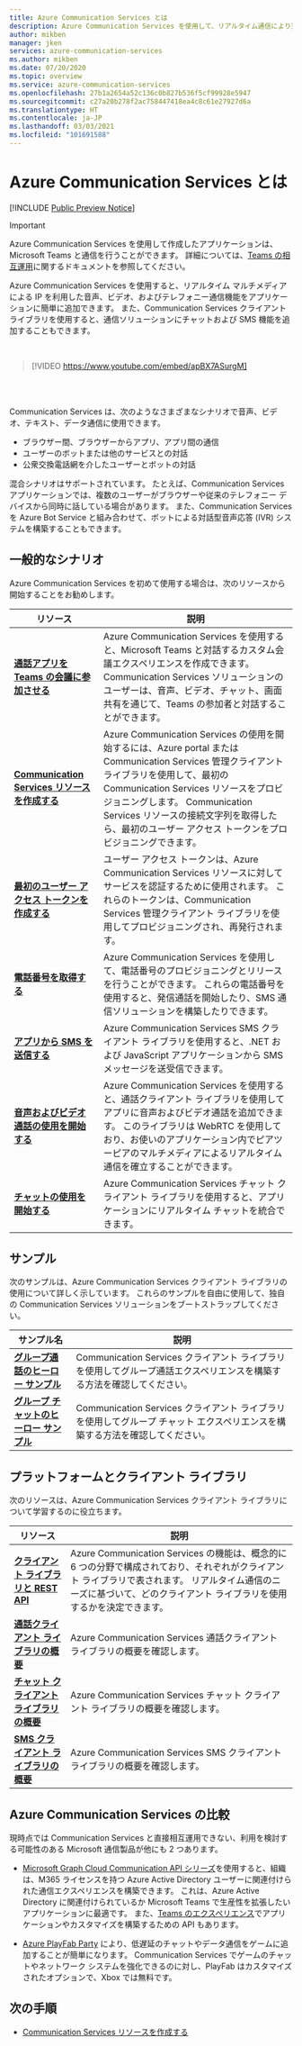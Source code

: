 ```yaml
---
title: Azure Communication Services とは
description: Azure Communication Services を使用して、リアルタイム通信により充実したユーザー エクスペリエンスを実現する方法について説明します。
author: mikben
manager: jken
services: azure-communication-services
ms.author: mikben
ms.date: 07/20/2020
ms.topic: overview
ms.service: azure-communication-services
ms.openlocfilehash: 27b1a2654a52c136c0b827b536f5cf99928e5947
ms.sourcegitcommit: c27a20b278f2ac758447418ea4c8c61e27927d6a
ms.translationtype: HT
ms.contentlocale: ja-JP
ms.lasthandoff: 03/03/2021
ms.locfileid: "101691588"
---
```

# <a name="what-is-azure-communication-services"></a>Azure Communication Services とは

[!INCLUDE [Public Preview Notice](./includes/public-preview-include.md)]

> [!IMPORTANT]
> Azure Communication Services を使用して作成したアプリケーションは、Microsoft Teams と通信を行うことができます。 詳細については、[Teams の相互運用](./quickstarts/voice-video-calling/get-started-teams-interop.md)に関するドキュメントを参照してください。

Azure Communication Services を使用すると、リアルタイム マルチメディアによる IP を利用した音声、ビデオ、およびテレフォニー通信機能をアプリケーションに簡単に追加できます。 また、Communication Services クライアント ライブラリを使用すると、通信ソリューションにチャットおよび SMS 機能を追加することもできます。

<br>

> [!VIDEO https://www.youtube.com/embed/apBX7ASurgM]

<br>
<br>

Communication Services は、次のようなさまざまなシナリオで音声、ビデオ、テキスト、データ通信に使用できます。

- ブラウザー間、ブラウザーからアプリ、アプリ間の通信
- ユーザーのボットまたは他のサービスとの対話
- 公衆交換電話網を介したユーザーとボットの対話

混合シナリオはサポートされています。 たとえば、Communication Services アプリケーションでは、複数のユーザーがブラウザーや従来のテレフォニー デバイスから同時に話している場合があります。 また、Communication Services を Azure Bot Service と組み合わせて、ボットによる対話型音声応答 (IVR) システムを構築することもできます。

## <a name="common-scenarios"></a>一般的なシナリオ

Azure Communication Services を初めて使用する場合は、次のリソースから開始することをお勧めします。
<br>

| リソース                               |説明                           |
|---                                    |---                                   |
|**[通話アプリを Teams の会議に参加させる](./quickstarts/voice-video-calling/get-started-teams-interop.md)**|Azure Communication Services を使用すると、Microsoft Teams と対話するカスタム会議エクスペリエンスを作成できます。 Communication Services ソリューションのユーザーは、音声、ビデオ、チャット、画面共有を通じて、Teams の参加者と対話することができます。|
|**[Communication Services リソースを作成する](./quickstarts/create-communication-resource.md)**|Azure Communication Services の使用を開始するには、Azure portal または Communication Services 管理クライアント ライブラリを使用して、最初の Communication Services リソースをプロビジョニングします。 Communication Services リソースの接続文字列を取得したら、最初のユーザー アクセス トークンをプロビジョニングできます。|
|**[最初のユーザー アクセス トークンを作成する](./quickstarts/access-tokens.md)**|ユーザー アクセス トークンは、Azure Communication Services リソースに対してサービスを認証するために使用されます。 これらのトークンは、Communication Services 管理クライアント ライブラリを使用してプロビジョニングされ、再発行されます。|
|**[電話番号を取得する](./quickstarts/telephony-sms/get-phone-number.md)**|Azure Communication Services を使用して、電話番号のプロビジョニングとリリースを行うことができます。 これらの電話番号を使用すると、発信通話を開始したり、SMS 通信ソリューションを構築したりできます。|
|**[アプリから SMS を送信する](./quickstarts/telephony-sms/send.md)**|Azure Communication Services SMS クライアント ライブラリを使用すると、.NET および JavaScript アプリケーションから SMS メッセージを送受信できます。|
|**[音声およびビデオ通話の使用を開始する](./quickstarts/voice-video-calling/getting-started-with-calling.md)**| Azure Communication Services を使用すると、通話クライアント ライブラリを使用してアプリに音声およびビデオ通話を追加できます。 このライブラリは WebRTC を使用しており、お使いのアプリケーション内でピアツーピアのマルチメディアによるリアルタイム通信を確立することができます。|
|**[チャットの使用を開始する](./quickstarts/chat/get-started.md)**|Azure Communication Services チャット クライアント ライブラリを使用すると、アプリケーションにリアルタイム チャットを統合できます。|


## <a name="samples"></a>サンプル

次のサンプルは、Azure Communication Services クライアント ライブラリの使用について詳しく示しています。 これらのサンプルを自由に使用して、独自の Communication Services ソリューションをブートストラップしてください。
<br>

| サンプル名                               | 説明                           |
|---                                    |---                                   |
|**[グループ通話のヒーロー サンプル](./samples/calling-hero-sample.md)**|Communication Services クライアント ライブラリを使用してグループ通話エクスペリエンスを構築する方法を確認してください。|
|**[グループ チャットのヒーロー サンプル](./samples/chat-hero-sample.md)**|Communication Services クライアント ライブラリを使用してグループ チャット エクスペリエンスを構築する方法を確認してください。|


## <a name="platforms-and-client-libraries"></a>プラットフォームとクライアント ライブラリ

次のリソースは、Azure Communication Services クライアント ライブラリについて学習するのに役立ちます。

| リソース                               | 説明                           |
|---                                    |---                                   |
|**[クライアント ライブラリと REST API](./concepts/sdk-options.md)**|Azure Communication Services の機能は、概念的に 6 つの分野で構成されており、それぞれがクライアント ライブラリで表されます。 リアルタイム通信のニーズに基づいて、どのクライアント ライブラリを使用するかを決定できます。|
|**[通話クライアント ライブラリの概要](./concepts/voice-video-calling/calling-sdk-features.md)**|Azure Communication Services 通話クライアント ライブラリの概要を確認します。|
|**[チャット クライアント ライブラリの概要](./concepts/chat/sdk-features.md)**|Azure Communication Services チャット クライアント ライブラリの概要を確認します。|
|**[SMS クライアント ライブラリの概要](./concepts/telephony-sms/sdk-features.md)**|Azure Communication Services SMS クライアント ライブラリの概要を確認します。|

## <a name="compare-azure-communication-services"></a>Azure Communication Services の比較

現時点では Communication Services と直接相互運用できない、利用を検討する可能性のある Microsoft 通信製品が他にも 2 つあります。

 - [Microsoft Graph Cloud Communication API シリーズ](/graph/cloud-communications-concept-overview)を使用すると、組織は、M365 ライセンスを持つ Azure Active Directory ユーザーに関連付けられた通信エクスペリエンスを構築できます。 これは、Azure Active Directory に関連付けられているか Microsoft Teams で生産性を拡張したいアプリケーションに最適です。 また、[Teams のエクスペリエンス](/microsoftteams/platform/?preserve-view=true&view=msteams-client-js-latest)でアプリケーションやカスタマイズを構築するための API もあります。

 - [Azure PlayFab Party](/gaming/playfab/features/multiplayer/networking/) により、低遅延のチャットやデータ通信をゲームに追加することが簡単になります。 Communication Services でゲームのチャットやネットワーク システムを強化できるのに対し、PlayFab はカスタマイズされたオプションで、Xbox では無料です。


## <a name="next-steps"></a>次の手順

 - [Communication Services リソースを作成する](./quickstarts/create-communication-resource.md)